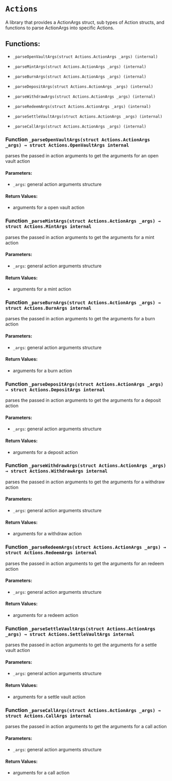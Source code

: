 # `Actions`

A library that provides a ActionArgs struct, sub types of Action structs, and functions to parse ActionArgs into specific Actions.

## Functions:

- `_parseOpenVaultArgs(struct Actions.ActionArgs _args) (internal)`

- `_parseMintArgs(struct Actions.ActionArgs _args) (internal)`

- `_parseBurnArgs(struct Actions.ActionArgs _args) (internal)`

- `_parseDepositArgs(struct Actions.ActionArgs _args) (internal)`

- `_parseWithdrawArgs(struct Actions.ActionArgs _args) (internal)`

- `_parseRedeemArgs(struct Actions.ActionArgs _args) (internal)`

- `_parseSettleVaultArgs(struct Actions.ActionArgs _args) (internal)`

- `_parseCallArgs(struct Actions.ActionArgs _args) (internal)`

### Function `_parseOpenVaultArgs(struct Actions.ActionArgs _args) → struct Actions.OpenVaultArgs internal`

parses the passed in action arguments to get the arguments for an open vault action

#### Parameters:

- `_args`: general action arguments structure

#### Return Values:

- arguments for a open vault action

### Function `_parseMintArgs(struct Actions.ActionArgs _args) → struct Actions.MintArgs internal`

parses the passed in action arguments to get the arguments for a mint action

#### Parameters:

- `_args`: general action arguments structure

#### Return Values:

- arguments for a mint action

### Function `_parseBurnArgs(struct Actions.ActionArgs _args) → struct Actions.BurnArgs internal`

parses the passed in action arguments to get the arguments for a burn action

#### Parameters:

- `_args`: general action arguments structure

#### Return Values:

- arguments for a burn action

### Function `_parseDepositArgs(struct Actions.ActionArgs _args) → struct Actions.DepositArgs internal`

parses the passed in action arguments to get the arguments for a deposit action

#### Parameters:

- `_args`: general action arguments structure

#### Return Values:

- arguments for a deposit action

### Function `_parseWithdrawArgs(struct Actions.ActionArgs _args) → struct Actions.WithdrawArgs internal`

parses the passed in action arguments to get the arguments for a withdraw action

#### Parameters:

- `_args`: general action arguments structure

#### Return Values:

- arguments for a withdraw action

### Function `_parseRedeemArgs(struct Actions.ActionArgs _args) → struct Actions.RedeemArgs internal`

parses the passed in action arguments to get the arguments for an redeem action

#### Parameters:

- `_args`: general action arguments structure

#### Return Values:

- arguments for a redeem action

### Function `_parseSettleVaultArgs(struct Actions.ActionArgs _args) → struct Actions.SettleVaultArgs internal`

parses the passed in action arguments to get the arguments for a settle vault action

#### Parameters:

- `_args`: general action arguments structure

#### Return Values:

- arguments for a settle vault action

### Function `_parseCallArgs(struct Actions.ActionArgs _args) → struct Actions.CallArgs internal`

parses the passed in action arguments to get the arguments for a call action

#### Parameters:

- `_args`: general action arguments structure

#### Return Values:

- arguments for a call action
